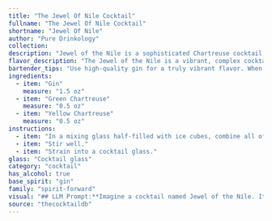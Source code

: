 ```yaml
---
title: "The Jewel Of Nile Cocktail"
fullname: "The Jewel Of Nile Cocktail"
shortname: "Jewel Of Nile"
author: "Pure Drinkology"
collection:
description: "Jewel of the Nile is a sophisticated Chartreuse cocktail, a family known for their herbal and aromatic qualities. The drink likely emerged in the late 19th or early 20th century, during the cocktail boom, taking advantage of the unique flavors of both green and yellow Chartreuse. "
flavor_description: "The Jewel of the Nile is a vibrant, complex cocktail. The gin provides a clean, juniper-forward base, while the Green Chartreuse adds herbaceous, minty notes with a hint of spice. The Yellow Chartreuse contributes a touch of sweetness and floral complexity. The result is a well-balanced, aromatic cocktail that's both refreshing and intriguing. "
bartender_tips: "Use high-quality gin for a truly vibrant flavor. When layering the Chartreuses, pour the Yellow Chartreuse first to create a beautiful visual effect.  Use a chilled coupe or martini glass to enhance the presentation. Finally, a light garnish with a lemon twist or a sprig of rosemary complements the flavors without overwhelming them. "
ingredients:
  - item: "Gin"
    measure: "1.5 oz"
  - item: "Green Chartreuse"
    measure: "0.5 oz"
  - item: "Yellow Chartreuse"
    measure: "0.5 oz"
instructions:
  - item: "In a mixing glass half-filled with ice cubes, combine all of the ingredients."
  - item: "Stir well."
  - item: "Strain into a cocktail glass."
glass: "Cocktail glass"
category: "cocktail"
has_alcohol: true
base_spirit: "gin"
family: "spirit-forward"
visual: "## LLM Prompt:**Imagine a cocktail named Jewel of the Nile. It's crafted using gin, green Chartreuse, and yellow Chartreuse. Describe the appearance of this cocktail, focusing on the color, clarity, and any visual elements that might stand out.** **Constraints:*** **The drink is well-balanced and elegant, not overly sweet or brightly colored.*** **Consider the unique visual qualities of Chartreuse - its vibrant green and yellow hues.*** **The gin's presence should be subtle, but its botanicals may impart subtle nuances to the color.****Example Output:**The Jewel of the Nile shimmers in the glass, its hue a captivating blend of jade green and golden amber. The layers of Chartreuse create a mesmerizing depth, with the vibrant green of the green Chartreuse gently fading into the luminous yellow of its counterpart. The gin, while discreet, adds a subtle complexity to the overall tone, hinting at the botanicals that lie within. The drink's clarity is pristine, allowing the intricate play of colors to captivate the eye. It's a cocktail that whispers of ancient secrets and the allure of faraway lands. "
source: "thecocktaildb"
---
```


